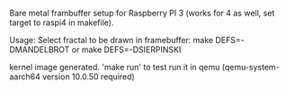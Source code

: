 Bare metal frambuffer setup for Raspberry PI 3 (works for 4 as well, set target to raspi4 in makefile).

Usage: Select fractal to be drawn in framebuffer:
   make DEFS=-DMANDELBROT
 or
   make DEFS=-DSIERPINSKI

   kernel image generated. 'make run'  to test run it in qemu (qemu-system-aarch64 version 10.0.50 required)
  
  
